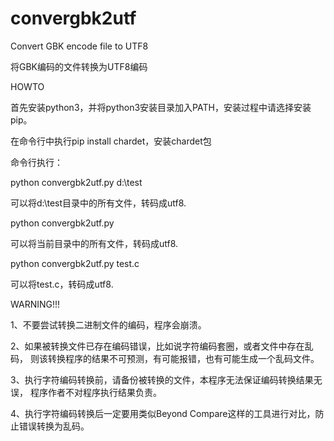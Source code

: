 # convergbk2utf
Convert GBK encode file to UTF8

将GBK编码的文件转换为UTF8编码


HOWTO

首先安装python3，并将python3安装目录加入PATH，安装过程中请选择安装pip。

在命令行中执行pip install chardet，安装chardet包


命令行执行：

python convergbk2utf.py d:\test

可以将d:\test目录中的所有文件，转码成utf8.

python convergbk2utf.py

可以将当前目录中的所有文件，转码成utf8.

python convergbk2utf.py test.c

可以将test.c，转码成utf8.

WARNING!!!

1、不要尝试转换二进制文件的编码，程序会崩溃。

2、如果被转换文件已存在编码错误，比如说字符编码套圈，或者文件中存在乱码，
则该转换程序的结果不可预测，有可能报错，也有可能生成一个乱码文件。
	
3、执行字符编码转换前，请备份被转换的文件，本程序无法保证编码转换结果无误，
程序作者不对程序执行结果负责。
	
4、执行字符编码转换后一定要用类似Beyond Compare这样的工具进行对比，防止错误转换为乱码。

